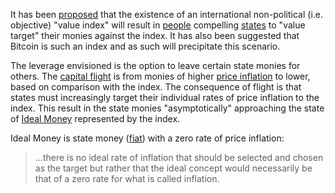 It has been [proposed](http://sites.stat.psu.edu/~gjb6/nash/money.pdf) that the existence of an international non-political (i.e. objective) "value index" will result in [people](Glossary#person) compelling [states](Glossary#state) to "value target" their monies against the index. It has also been suggested that Bitcoin is such an index and as such will precipitate this scenario.

The leverage envisioned is the option to leave certain state monies for others. The [capital flight](https://en.wikipedia.org/wiki/Capital_flight) is from monies of higher [price inflation](https://en.wikipedia.org/wiki/Inflation) to lower, based on comparison with the index. The consequence of flight is that states must increasingly target their individual rates of price inflation to the index. This result in the state monies "asymptotically" approaching the state of [Ideal Money](https://en.wikipedia.org/wiki/Ideal_money) represented by the index.

Ideal Money is state money ([fiat](https://en.wikipedia.org/wiki/Fiat_money)) with a zero rate of price inflation:

> ...there is no ideal rate of inflation that should be selected and chosen as the target but rather that the ideal concept would necessarily be that of a zero rate for what is called inflation.

